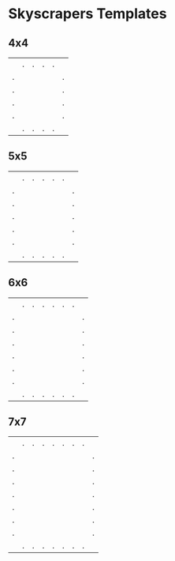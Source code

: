 # Skyscrapers Templates


## 4x4

<div class="puzzle">

|||||||
| :-- | :-- | :-- | :-- | :-- | :-- |
|     |  .  |  .  |  .  |  .  |     |
|  .  |     |     |     |     |  .  |
|  .  |     |     |     |     |  .  |
|  .  |     |     |     |     |  .  |
|  .  |     |     |     |     |  .  |
|     |  .  |  .  |  .  |  .  |     |

</div>


## 5x5

<div class="puzzle">

||||||||
| :-- | :-- | :-- | :-- | :-- | :-- | :-- |
|     |  .  |  .  |  .  |  .  |  .  |     |
|  .  |     |     |     |     |     |  .  |
|  .  |     |     |     |     |     |  .  |
|  .  |     |     |     |     |     |  .  |
|  .  |     |     |     |     |     |  .  |
|  .  |     |     |     |     |     |  .  |
|     |  .  |  .  |  .  |  .  |  .  |     |

</div>


## 6x6

<div class="puzzle">

|||||||||
| :-- | :-- | :-- | :-- | :-- | :-- | :-- | :-- |
|     |  .  |  .  |  .  |  .  |  .  |  .  |     |
|  .  |     |     |     |     |     |     |  .  |
|  .  |     |     |     |     |     |     |  .  |
|  .  |     |     |     |     |     |     |  .  |
|  .  |     |     |     |     |     |     |  .  |
|  .  |     |     |     |     |     |     |  .  |
|  .  |     |     |     |     |     |     |  .  |
|     |  .  |  .  |  .  |  .  |  .  |  .  |     |

</div>


## 7x7

<div class="puzzle">

||||||||||
| :-- | :-- | :-- | :-- | :-- | :-- | :-- | :-- | :-- |
|     |  .  |  .  |  .  |  .  |  .  |  .  |  .  |     |
|  .  |     |     |     |     |     |     |     |  .  |
|  .  |     |     |     |     |     |     |     |  .  |
|  .  |     |     |     |     |     |     |     |  .  |
|  .  |     |     |     |     |     |     |     |  .  |
|  .  |     |     |     |     |     |     |     |  .  |
|  .  |     |     |     |     |     |     |     |  .  |
|  .  |     |     |     |     |     |     |     |  .  |
|     |  .  |  .  |  .  |  .  |  .  |  .  |  .  |     |

</div>
